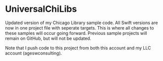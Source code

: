 # UniversalChiLibs
Updated version of my Chicago Library sample code. All Swift versions are now in one project file with seperate targets. This is where all changes to these samples will occur going forward. Previous sample projects will remain on GitHub, but will not be updated.

Note that I push code to this project from both this account and my LLC account (ageswconsulting). 
